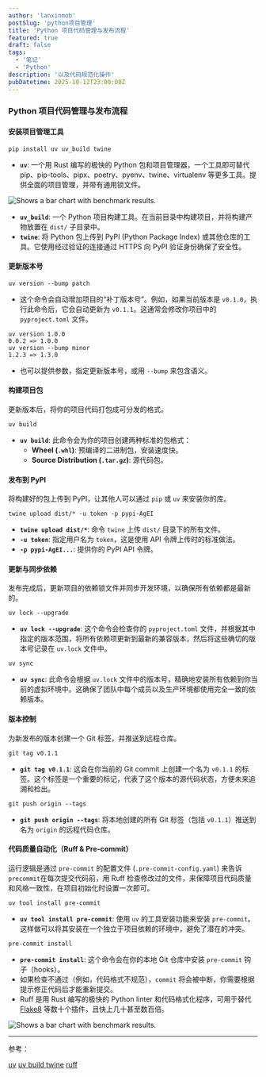 ```yaml
---
author: 'lanxinmob' 
postSlug: 'python项目管理'
title: 'Python 项目代码管理与发布流程'
featured: true
draft: false
tags:
  - '笔记'
  - 'Python'
description: '以及代码规范化操作'
pubDatetime: 2025-10-12T23:00:00Z
---
```


### Python 项目代码管理与发布流程

#### 安装项目管理工具

```
pip install uv uv_build twine
```

- **`uv`**: 一个用 Rust 编写的极快的 Python 包和项目管理器，一个工具即可替代 pip、pip-tools、pipx、poetry、pyenv、twine、virtualenv 等更多工具。提供全面的项目管理，并带有通用锁文件。

![Shows a bar chart with benchmark results.](https://github.com/astral-sh/uv/assets/1309177/03aa9163-1c79-4a87-a31d-7a9311ed9310#only-dark)

- **`uv_build`**: 一个 Python 项目构建工具。在当前目录中构建项目，并将构建产物放置在 `dist/` 子目录中。
- **`twine`**: 将 Python 包上传到 PyPI (Python Package Index) 或其他仓库的工具。它使用经过验证的连接通过 HTTPS 向 PyPI 验证身份确保了安全性。

#### 更新版本号

```
uv version --bump patch
```

- 这个命令会自动增加项目的“补丁版本号”。例如，如果当前版本是 `v0.1.0`，执行此命令后，它会自动更新为 `v0.1.1`。这通常会修改你项目中的 `pyproject.toml` 文件。

```
uv version 1.0.0
0.0.2 => 1.0.0
uv version --bump minor
1.2.3 => 1.3.0
```

- 也可以提供参数，指定更新版本号，或用 `--bump` 来包含语义。

#### 构建项目包

更新版本后，将你的项目代码打包成可分发的格式。

```
uv build
```

- **`uv build`**: 此命令会为你的项目创建两种标准的包格式：
  - **Wheel (`.whl`)**: 预编译的二进制包，安装速度快。
  - **Source Distribution (`.tar.gz`)**: 源代码包。

#### 发布到 PyPI

将构建好的包上传到 PyPI，让其他人可以通过 `pip` 或 `uv` 来安装你的库。

```
twine upload dist/* -u token -p pypi-AgEI
```

- **`twine upload dist/*`**: 命令 `twine` 上传 `dist/` 目录下的所有文件。
- **`-u token`**: 指定用户名为 `token`，这是使用 API 令牌上传时的标准做法。
- **`-p pypi-AgEI...`**: 提供你的 PyPI API 令牌。

#### 更新与同步依赖

发布完成后，更新项目的依赖锁文件并同步开发环境，以确保所有依赖都是最新的。

```
uv lock --upgrade
```

- **`uv lock --upgrade`**: 这个命令会检查你的 `pyproject.toml` 文件，并根据其中指定的版本范围，将所有依赖项更新到最新的兼容版本，然后将这些确切的版本号记录在 `uv.lock` 文件中。

```
uv sync
```

- **`uv sync`**: 此命令会根据 `uv.lock` 文件中的版本号，精确地安装所有依赖到你当前的虚拟环境中。这确保了团队中每个成员以及生产环境都使用完全一致的依赖版本。

#### 版本控制

为新发布的版本创建一个 Git 标签，并推送到远程仓库。

```
git tag v0.1.1
```

- **`git tag v0.1.1`**: 这会在你当前的 Git commit 上创建一个名为 `v0.1.1` 的标签。这个标签是一个重要的标记，代表了这个版本的源代码状态，方便未来追溯和检出。

```
git push origin --tags
```

- **`git push origin --tags`**: 将本地创建的所有 Git 标签（包括 `v0.1.1`）推送到名为 `origin` 的远程代码仓库。

#### 代码质量自动化（Ruff & Pre-commit）

运行逻辑是通过 `pre-commit` 的配置文件 (`.pre-commit-config.yaml`) 来告诉`precommit`在每次提交代码前，用 Ruff 检查修改过的文件，来保障项目代码质量和风格一致性，在项目初始化时设置一次即可。

```
uv tool install pre-commit
```

- **`uv tool install pre-commit`**: 使用 `uv` 的工具安装功能来安装 `pre-commit`。这样做可以将其安装在一个独立于项目依赖的环境中，避免了潜在的冲突。

```
pre-commit install
```

- **`pre-commit install`**: 这个命令会在你的本地 Git 仓库中安装 `pre-commit` 钩子（hooks）。
- 如果检查不通过（例如，代码格式不规范），`commit` 将会被中断，你需要根据提示修正代码后才能重新提交。
- Ruff 是用 Rust 编写的极快的 Python linter 和代码格式化程序，可用于替代 [Flake8](https://pypi.org/project/flake8/) 等数十个插件，且快上几十甚至数百倍。

![Shows a bar chart with benchmark results.](https://user-images.githubusercontent.com/1309177/232603514-c95e9b0f-6b31-43de-9a80-9e844173fd6a.svg#only-dark)

---

参考：

[uv](https://docs.astral.sh/uv/)  [uv build ](https://docs.astral.sh/uv/guides/package/) [twine](https://twine.readthedocs.io/en/stable/) [ruff](https://docs.astral.sh/ruff/)